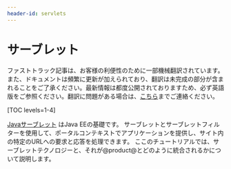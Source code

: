 ```yaml
---
header-id: servlets
---
```


# サーブレット

<p class="alert alert-info"><span class="wysiwyg-color-blue120">ファストトラック記事は、お客様の利便性のために一部機械翻訳されています。また、ドキュメントは頻繁に更新が加えられており、翻訳は未完成の部分が含まれることをご了承ください。最新情報は都度公開されておりますため、必ず英語版をご参照ください。翻訳に問題がある場合は、<a href="mailto:support-content-jp@liferay.com">こちら</a>までご連絡ください。</span></p>

[TOC levels=1-4]

[Javaサーブレット](https://en.wikipedia.org/wiki/Java_servlet) はJava EEの基礎です。 サーブレットとサーブレットフィルターを使用して、ポータルコンテキストでアプリケーションを提供し、サイト内の特定のURLへの要求と応答を処理できます。 ここのチュートリアルでは、サーブレットテクノロジーと、それが@product@とどのように統合されるかについて説明します。
